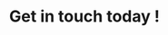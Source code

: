 ---
#######################
## To keep any param unused, just leave its value as empty. Nothing after the : for the param
#######################
########################
# Required params for each section
name: contact # id of the section used for id'ing the section in classes
is_active: "no"
title: "Get in touch today !"
bg_image: "/assets/images/back_sec_eight.png"
has_form: "yes"
form_background_color: "#ffd42d"
#################################
# Container and grid classes
css_classes_section: "pt-5 pb-5"
css_classes_container: "container pt-5 pb-5 text-center"
css_classes_row: "row justify-content-center"
# Classes for grid columns
css_classes_col_one: "col-sm-12 col-md-6"
#################################
# CSS classes for the params above
css_classes_title: "mb-5 fw-bold text-white fs-1"
---